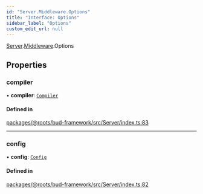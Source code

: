 ```yaml
---
id: "Server.Middleware.Options"
title: "Interface: Options"
sidebar_label: "Options"
custom_edit_url: null
---
```


[Server](../modules/Server.md).[Middleware](../modules/Server.Middleware.md).Options

## Properties

### compiler

• **compiler**: [`Compiler`](../modules/Server.md#compiler)

#### Defined in

[packages/@roots/bud-framework/src/Server/index.ts:83](https://github.com/roots/bud/blob/1a11bae56/packages/@roots/bud-framework/src/Server/index.ts#L83)

___

### config

• **config**: [`Config`](../modules/Server.md#config)

#### Defined in

[packages/@roots/bud-framework/src/Server/index.ts:82](https://github.com/roots/bud/blob/1a11bae56/packages/@roots/bud-framework/src/Server/index.ts#L82)
